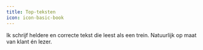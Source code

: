 ```yaml
---
title: Top-teksten
icon: icon-basic-book
---
```


Ik schrijf heldere en correcte tekst die leest als een trein. Natuurlijk op maat van klant én lezer.